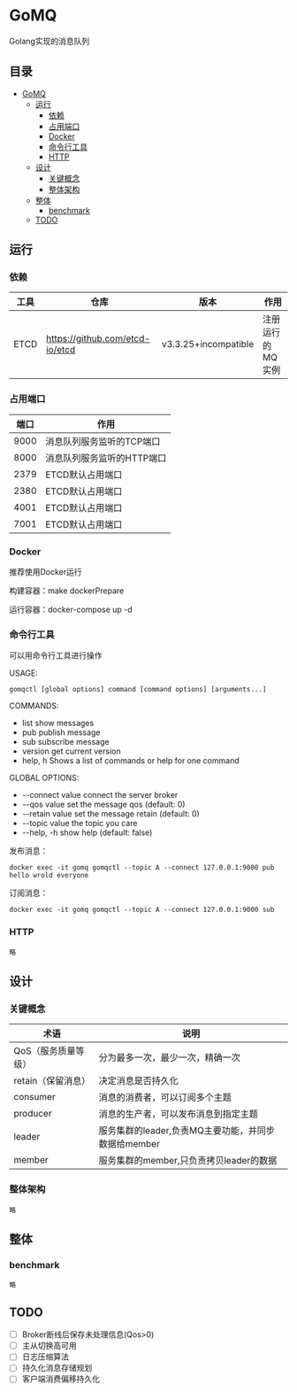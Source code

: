 # GoMQ

Golang实现的消息队列

## 目录

- [GoMQ](#GoMQ)
    - [运行](#运行)
        - [依赖](#依赖)
        - [占用端口](#占用端口)
        - [Docker](#Docker)
        - [命令行工具](#命令行工具)
        - [HTTP](#HTTP)
    - [设计](#设计)
        - [关键概念](#关键概念)
        - [整体架构](#整体架构)
    - [整体](#整体)
        - [benchmark](#benchmark)
    - [TODO](#TODO)

## 运行

### 依赖

|工具|仓库|版本|作用|
|----|----|----|----|
|ETCD|https://github.com/etcd-io/etcd|v3.3.25+incompatible|注册运行的MQ实例

### 占用端口

|端口|作用|
|----|----|
|9000|消息队列服务监听的TCP端口|
|8000|消息队列服务监听的HTTP端口|
|2379|ETCD默认占用端口|
|2380|ETCD默认占用端口|
|4001|ETCD默认占用端口|
|7001|ETCD默认占用端口|

### Docker

推荐使用Docker运行

构建容器：make dockerPrepare

运行容器：docker-compose up -d

### 命令行工具

可以用命令行工具进行操作

USAGE:

```
gomqctl [global options] command [command options] [arguments...]
```

COMMANDS:

- list show messages
- pub publish message
- sub subscribe message
- version get current version
- help, h Shows a list of commands or help for one command

GLOBAL OPTIONS:

- --connect value connect the server broker
- --qos value set the message qos (default: 0)
- --retain value set the message retain (default: 0)
- --topic value the topic you care
- --help, -h show help (default: false)

发布消息：

```
docker exec -it gomq gomqctl --topic A --connect 127.0.0.1:9000 pub hello wrold everyone
```

订阅消息：

```
docker exec -it gomq gomqctl --topic A --connect 127.0.0.1:9000 sub 
```

### HTTP

    略

## 设计

### 关键概念

|术语|说明|
   |---|---|
|QoS（服务质量等级）| 分为最多一次，最少一次，精确一次|
|retain（保留消息）| 决定消息是否持久化|
|consumer| 消息的消费者，可以订阅多个主题|
|producer|消息的生产者，可以发布消息到指定主题|
|leader | 服务集群的leader,负责MQ主要功能，并同步数据给member|
|member | 服务集群的member,只负责拷贝leader的数据|

### 整体架构

    略

## 整体

### benchmark

    略

## TODO

- [ ] Broker断线后保存未处理信息(Qos>0)
- [ ] 主从切换高可用
- [ ] 日志压缩算法
- [ ] 持久化消息存储规划
- [ ] 客户端消费偏移持久化